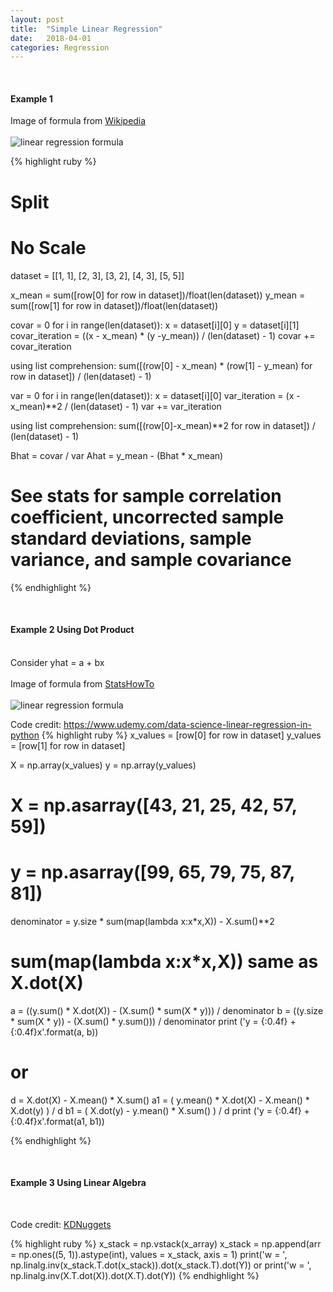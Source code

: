 ```yaml
---
layout: post
title:  "Simple Linear Regression"
date:   2018-04-01
categories: Regression
---
```

<br />
<h4>Example 1</h4>
Image of formula from <a href="https://en.wikipedia.org/wiki/Simple_linear_regression">Wikipedia</a>
<br />
<br />
<img src="https://wikimedia.org/api/rest_v1/media/math/render/svg/ac3b42d4d7b7d8d496bbca97266021f73cceac84" alt="linear regression formula" />

{% highlight ruby %}

# Split
# No Scale

dataset = [[1, 1], [2, 3], [3, 2], [4, 3], [5, 5]]

x_mean = sum([row[0] for row in dataset])/float(len(dataset))
y_mean = sum([row[1] for row in dataset])/float(len(dataset))

covar = 0
for i in range(len(dataset)):
    x = dataset[i][0]
    y = dataset[i][1]
    covar_iteration = ((x - x_mean) * (y -y_mean)) / (len(dataset) - 1)
    covar += covar_iteration

using list comprehension: sum([(row[0] - x_mean) * (row[1] - y_mean) for row in dataset]) / (len(dataset) - 1)

var = 0
for i in range(len(dataset)):
    x = dataset[i][0]
    var_iteration = (x - x_mean)**2  / (len(dataset) - 1)
    var += var_iteration

using list comprehension: sum([(row[0]-x_mean)**2 for row in dataset]) / (len(dataset) - 1)

Bhat = covar / var
Ahat = y_mean - (Bhat * x_mean)

# See stats for sample correlation coefficient, uncorrected sample standard deviations, sample variance, and sample covariance
{% endhighlight %}

<br />
<h4>Example 2 Using Dot Product</h4>
<br />
Consider yhat = a + bx
<br />
<br />
Image of formula from <a href="http://www.statisticshowto.com/probability-and-statistics/regression-analysis/find-a-linear-regression-equation/">StatsHowTo</a>
<br />
<br />
<img src="http://www.statisticshowto.com/wp-content/uploads/2009/11/linearregressionequations.bmp" alt="linear regression formula" />
<p>Code credit: <a href="https://www.udemy.com/data-science-linear-regression-in-python">https://www.udemy.com/data-science-linear-regression-in-python</a>
{% highlight ruby %}
x_values = [row[0] for row in dataset]
y_values = [row[1] for row in dataset]

X = np.array(x_values)
y = np.array(y_values)
# X = np.asarray([43, 21, 25, 42, 57, 59])
# y = np.asarray([99, 65, 79, 75, 87, 81])

denominator = y.size * sum(map(lambda x:x*x,X)) - X.sum()**2
# sum(map(lambda x:x*x,X)) same as X.dot(X)
a = ((y.sum() * X.dot(X)) - (X.sum() * sum(X * y))) / denominator
b = ((y.size * sum(X * y)) - (X.sum() * y.sum())) / denominator
print ('y = {:0.4f} + {:0.4f}x'.format(a, b))

# or

d = X.dot(X) - X.mean() * X.sum()
a1 = ( y.mean() * X.dot(X) - X.mean() * X.dot(y) ) / d
b1 = ( X.dot(y) - y.mean() * X.sum() ) / d
print ('y = {:0.4f} + {:0.4f}x'.format(a1, b1))

{% endhighlight %}

<br />
<h4>Example 3 Using Linear Algebra</h4>
<br />
<p>Code credit: <a href="https://www.kdnuggets.com/2016/11/linear-regression-least-squares-matrix-multiplication-concise-technical-overview.html">KDNuggets</a>
</p>
{% highlight ruby %}
x_stack = np.vstack(x_array)
x_stack = np.append(arr = np.ones((5, 1)).astype(int), values = x_stack, axis = 1)
print('w = ', np.linalg.inv(x_stack.T.dot(x_stack)).dot(x_stack.T).dot(Y))
or
print('w = ', np.linalg.inv(X.T.dot(X)).dot(X.T).dot(Y))
{% endhighlight %}
